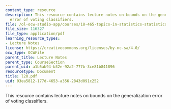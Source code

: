 ```yaml
---
content_type: resource
description: This resource contains lecture notes on bounds on the generalization
  error of voting classifiers.
file: /ol-ocw-studio-app/courses/18-465-topics-in-statistics-statistical-learning-theory-spring-2007/03ea5812177d4653a3562843d091c252_l20.pdf
file_size: 116327
file_type: application/pdf
learning_resource_types:
- Lecture Notes
license: https://creativecommons.org/licenses/by-nc-sa/4.0/
ocw_type: OCWFile
parent_title: Lecture Notes
parent_type: CourseSection
parent_uid: a1b5ab94-b32e-92a2-777b-3ce81b841896
resourcetype: Document
title: l20.pdf
uid: 03ea5812-177d-4653-a356-2843d091c252
---
```

This resource contains lecture notes on bounds on the generalization error of voting classifiers.
